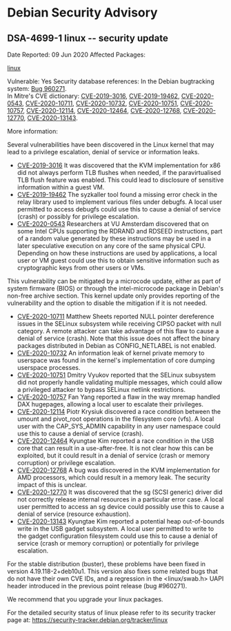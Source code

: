 
Debian Security Advisory
========================


DSA-4699-1 linux -- security update
-----------------------------------



Date Reported:
09 Jun 2020
Affected Packages:

[linux](https://packages.debian.org/src:linux)

Vulnerable:
Yes
Security database references:
In the Debian bugtracking system: [Bug 960271](https://bugs.debian.org/cgi-bin/bugreport.cgi?bug=960271).  
In Mitre's CVE dictionary: [CVE-2019-3016](https://security-tracker.debian.org/tracker/CVE-2019-3016), [CVE-2019-19462](https://security-tracker.debian.org/tracker/CVE-2019-19462), [CVE-2020-0543](https://security-tracker.debian.org/tracker/CVE-2020-0543), [CVE-2020-10711](https://security-tracker.debian.org/tracker/CVE-2020-10711), [CVE-2020-10732](https://security-tracker.debian.org/tracker/CVE-2020-10732), [CVE-2020-10751](https://security-tracker.debian.org/tracker/CVE-2020-10751), [CVE-2020-10757](https://security-tracker.debian.org/tracker/CVE-2020-10757), [CVE-2020-12114](https://security-tracker.debian.org/tracker/CVE-2020-12114), [CVE-2020-12464](https://security-tracker.debian.org/tracker/CVE-2020-12464), [CVE-2020-12768](https://security-tracker.debian.org/tracker/CVE-2020-12768), [CVE-2020-12770](https://security-tracker.debian.org/tracker/CVE-2020-12770), [CVE-2020-13143](https://security-tracker.debian.org/tracker/CVE-2020-13143).  

More information:

Several vulnerabilities have been discovered in the Linux kernel that
may lead to a privilege escalation, denial of service or information
leaks.


* [CVE-2019-3016](https://security-tracker.debian.org/tracker/CVE-2019-3016)
It was discovered that the KVM implementation for x86 did not
 always perform TLB flushes when needed, if the paravirtualised
 TLB flush feature was enabled. This could lead to disclosure of
 sensitive information within a guest VM.
* [CVE-2019-19462](https://security-tracker.debian.org/tracker/CVE-2019-19462)
The syzkaller tool found a missing error check in the relay
 library used to implement various files under debugfs. A local
 user permitted to access debugfs could use this to cause a denial
 of service (crash) or possibly for privilege escalation.
* [CVE-2020-0543](https://security-tracker.debian.org/tracker/CVE-2020-0543)
Researchers at VU Amsterdam discovered that on some Intel CPUs
 supporting the RDRAND and RDSEED instructions, part of a random
 value generated by these instructions may be used in a later
 speculative execution on any core of the same physical CPU.
 Depending on how these instructions are used by applications, a
 local user or VM guest could use this to obtain sensitive
 information such as cryptographic keys from other users or VMs.


This vulnerability can be mitigated by a microcode update, either
 as part of system firmware (BIOS) or through the intel-microcode
 package in Debian's non-free archive section. This kernel update
 only provides reporting of the vulnerability and the option to
 disable the mitigation if it is not needed.
* [CVE-2020-10711](https://security-tracker.debian.org/tracker/CVE-2020-10711)
Matthew Sheets reported NULL pointer dereference issues in the
 SELinux subsystem while receiving CIPSO packet with null category. A
 remote attacker can take advantage of this flaw to cause a denial of
 service (crash). Note that this issue does not affect the binary
 packages distributed in Debian as CONFIG\_NETLABEL is not enabled.
* [CVE-2020-10732](https://security-tracker.debian.org/tracker/CVE-2020-10732)
An information leak of kernel private memory to userspace was found
 in the kernel's implementation of core dumping userspace processes.
* [CVE-2020-10751](https://security-tracker.debian.org/tracker/CVE-2020-10751)
Dmitry Vyukov reported that the SELinux subsystem did not properly
 handle validating multiple messages, which could allow a privileged
 attacker to bypass SELinux netlink restrictions.
* [CVE-2020-10757](https://security-tracker.debian.org/tracker/CVE-2020-10757)
Fan Yang reported a flaw in the way mremap handled DAX hugepages,
 allowing a local user to escalate their privileges.
* [CVE-2020-12114](https://security-tracker.debian.org/tracker/CVE-2020-12114)
Piotr Krysiuk discovered a race condition between the umount and
 pivot\_root operations in the filesystem core (vfs). A local user
 with the CAP\_SYS\_ADMIN capability in any user namespace could use
 this to cause a denial of service (crash).
* [CVE-2020-12464](https://security-tracker.debian.org/tracker/CVE-2020-12464)
Kyungtae Kim reported a race condition in the USB core that can
 result in a use-after-free. It is not clear how this can be
 exploited, but it could result in a denial of service (crash or
 memory corruption) or privilege escalation.
* [CVE-2020-12768](https://security-tracker.debian.org/tracker/CVE-2020-12768)
A bug was discovered in the KVM implementation for AMD processors,
 which could result in a memory leak. The security impact of this
 is unclear.
* [CVE-2020-12770](https://security-tracker.debian.org/tracker/CVE-2020-12770)
It was discovered that the sg (SCSI generic) driver did not
 correctly release internal resources in a particular error case.
 A local user permitted to access an sg device could possibly use
 this to cause a denial of service (resource exhaustion).
* [CVE-2020-13143](https://security-tracker.debian.org/tracker/CVE-2020-13143)
Kyungtae Kim reported a potential heap out-of-bounds write in
 the USB gadget subsystem. A local user permitted to write to
 the gadget configuration filesystem could use this to cause a
 denial of service (crash or memory corruption) or potentially
 for privilege escalation.


For the stable distribution (buster), these problems have been fixed
in version 4.19.118-2+deb10u1. This version also fixes some related
bugs that do not have their own CVE IDs, and a regression in the
<linux/swab.h> UAPI header introduced in the previous point release
(bug #960271).


We recommend that you upgrade your linux packages.


For the detailed security status of linux please refer to its
security tracker page at:
<https://security-tracker.debian.org/tracker/linux>





